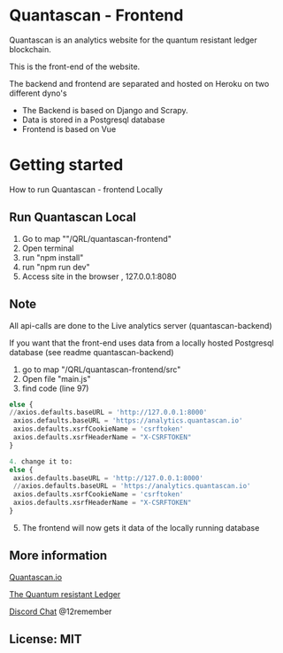 # Quantascan - Frontend

Quantascan is an analytics website for the quantum resistant ledger blockchain.

This is the front-end of the website.

The backend and frontend are separated and hosted on Heroku on two different dyno's

- The Backend is based on Django and Scrapy. 
- Data is stored in a Postgresql database
- Frontend is based on Vue

# Getting started

How to run Quantascan - frontend Locally

## Run Quantascan Local
1. Go to map ""/QRL/quantascan-frontend"
2. Open terminal
3. run "npm install"
3. run "npm run dev"
4. Access site in the browser , 127.0.0.1:8080

## Note
All api-calls are done to the Live analytics server (quantascan-backend)

If you want that the front-end uses data from a locally hosted Postgresql database (see readme quantascan-backend)
1. go to map "/QRL/quantascan-frontend/src"
2. Open file "main.js"
3. find code (line 97) 
```python
else {
//axios.defaults.baseURL = 'http://127.0.0.1:8000'
 axios.defaults.baseURL = 'https://analytics.quantascan.io'
 axios.defaults.xsrfCookieName = 'csrftoken'
 axios.defaults.xsrfHeaderName = "X-CSRFTOKEN"
}
```
```python
4. change it to:
else {
 axios.defaults.baseURL = 'http://127.0.0.1:8000'
 //axios.defaults.baseURL = 'https://analytics.quantascan.io'
 axios.defaults.xsrfCookieName = 'csrftoken'
 axios.defaults.xsrfHeaderName = "X-CSRFTOKEN"
}
```
5. The frontend will now gets it data of the locally running database 



## More information

[Quantascan.io](https://www.quantascan.io "Quantascan.io")

[The Quantum resistant Ledger](https://www.theqrl.org/ "The QRL homepage")

[Discord Chat](https://discord.gg/RcR9WzX "Discord Chat") @12remember



## License: MIT


